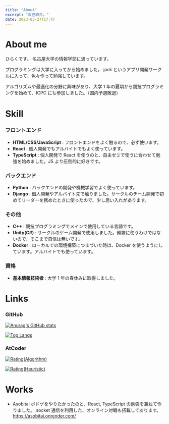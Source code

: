 ```yaml
---
title: "About"
excerpt: "自己紹介。"
date: 2023-03-27T17:47
---
```


# About me

ひらくです。
名古屋大学の情報学部に通っています。

プログラミングは大学に入ってから始めました。
jack というアプリ開発サークルに入って、色々作って勉強しています。

アルゴリズムや最適化の分野に興味があり、大学 1 年の夏頃から競技プログラミングを始めて、ICPC にも参加しました。（国内予選敗退）

# Skill

### フロントエンド

- **HTML/CSS/JavaScript** : フロントエンドをよく触るので、必ず使います。
- **React** : 個人開発でもアルバイトでもよく使っています。
- **TypeScript** : 個人開発で React を使うのと、自主ゼミで使うに合わせて勉強を始めました。JS より圧倒的に好きです。

### バックエンド

- **Python** : バックエンドの開発や機械学習でよく使っています。
- **Django** : 個人開発やアルバイト先で触りました。サークルのチーム開発で初めてリーダーを務めたときに使ったので、少し思い入れがあります。

### その他

- **C++** : 競技プログラミングでメインで使用している言語です。
- **Unity(C#)** : サークルのゲーム開発で使用しました。頻繁に使うわけではないので、そこまで自信は無いです。
- **Docker** : ローカルでの環境構築につまづいた時は、Docker を使うようにしています。アルバイトでも使っています。

### 資格

- **基本情報技術者** : 大学 1 年の春休みに取得しました。

# Links

### GitHub

[![Anurag's GitHub stats](https://github-readme-stats.vercel.app/api?username=hirakuuuu&count_private=true&show_icons=true)](https://github.com/hirakuuuu)

[![Top Langs](https://github-readme-stats.vercel.app/api/top-langs/?username=hirakuuuu&layout=compact)](https://github.com/hirakuuuu)

### AtCoder

[![Rating(Algorithm)](https://badgen.org/img/atcoder/mohio/rating/algorithm?style=flat)](https://atcoder.jp/users/mohio?contestType=algo)

[![Rating(Heuristic)](https://badgen.org/img/atcoder/mohio/rating/heuristic?style=flat)](https://atcoder.jp/users/mohio?contestType=heuristic)

# Works

- Asobitai
  ボドゲをやりたかったのと、React, TypeScript の勉強を兼ねて作りました。
  socket 通信を利用した、オンライン対戦も搭載してあります。
  https://asobitai.onrender.com/
